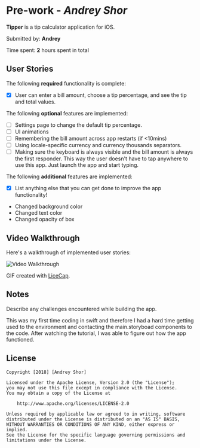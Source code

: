 # Pre-work - *Andrey Shor*

**Tipper** is a tip calculator application for iOS.

Submitted by: **Andrey**

Time spent: **2** hours spent in total

## User Stories

The following **required** functionality is complete:

* [X] User can enter a bill amount, choose a tip percentage, and see the tip and total values.

The following **optional** features are implemented:
* [ ] Settings page to change the default tip percentage.
* [ ] UI animations
* [ ] Remembering the bill amount across app restarts (if <10mins)
* [ ] Using locale-specific currency and currency thousands separators.
* [ ] Making sure the keyboard is always visible and the bill amount is always the first responder. This way the user doesn't have to tap anywhere to use this app. Just launch the app and start typing.

The following **additional** features are implemented:

- [X] List anything else that you can get done to improve the app functionality!
- Changed background color
- Changed text color
- Changed opacity of box

## Video Walkthrough 

Here's a walkthrough of implemented user stories:

<img src='blob:https://imgur.com/a978f442-4efd-1745-8440-0e8f4cccbe52' title='Video Walkthrough' width='' alt='Video Walkthrough' />

GIF created with [LiceCap](http://www.cockos.com/licecap/).

## Notes

Describe any challenges encountered while building the app.

This was my first time coding in swift and therefore I had a hard time getting used to the environment and contacting the main.storyboad components to the code. After watching the tutorial, I was able to figure out how the app functioned. 
## License

    Copyright [2018] [Andrey Shor]

    Licensed under the Apache License, Version 2.0 (the "License");
    you may not use this file except in compliance with the License.
    You may obtain a copy of the License at

        http://www.apache.org/licenses/LICENSE-2.0

    Unless required by applicable law or agreed to in writing, software
    distributed under the License is distributed on an "AS IS" BASIS,
    WITHOUT WARRANTIES OR CONDITIONS OF ANY KIND, either express or implied.
    See the License for the specific language governing permissions and
    limitations under the License.
